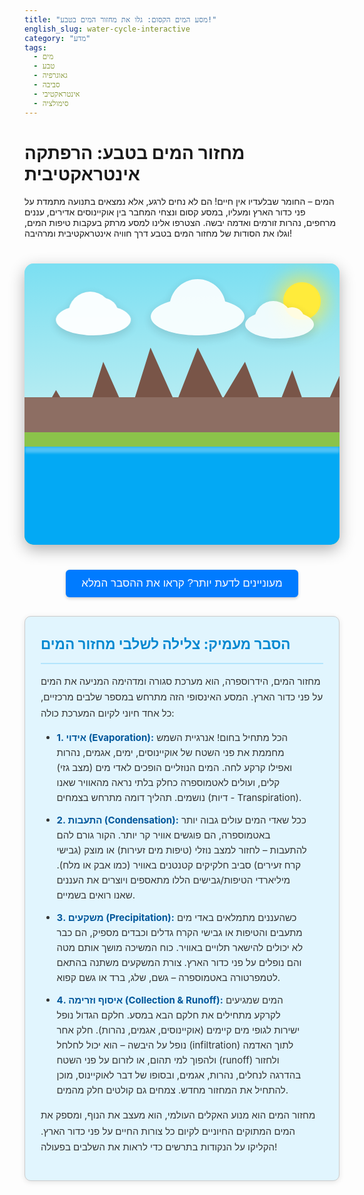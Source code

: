 ```yaml
---
title: "מסע המים הקסום: גלו את מחזור המים בטבע!"
english_slug: water-cycle-interactive
category: "מדע"
tags:
  - מים
  - טבע
  - גאוגרפיה
  - סביבה
  - אינטראקטיבי
  - סימולציה
---
```

# מחזור המים בטבע: הרפתקה אינטראקטיבית

המים – החומר שבלעדיו אין חיים! הם לא נחים לרגע, אלא נמצאים בתנועה מתמדת על פני כדור הארץ ומעליו, במסע קסום ונצחי המחבר בין אוקיינוסים אדירים, עננים מרחפים, נהרות זורמים ואדמה יבשה. הצטרפו אלינו למסע מרתק בעקבות טיפות המים, וגלו את הסודות של מחזור המים בטבע דרך חוויה אינטראקטיבית ומרהיבה!

<div id="water-cycle-diagram">
    <div id="sky"></div>
    <div id="sun"></div>
    <div id="clouds-container">
        <div class="cloud cloud-1"></div>
        <div class="cloud cloud-2"></div>
        <div class="cloud cloud-3"></div>
    </div>
     <div id="mountains"></div>
    <div id="land"></div>
    <div id="water">
        <div class="water-surface"></div>
    </div>


    <!-- Interactive Points -->
    <!-- Added numbers for clearer sequencing hint -->
    <div id="point-evaporation" class="interactive-point" data-stage="evaporation">1</div>
    <div id="point-condensation" class="interactive-point" data-stage="condensation">2</div>
    <div id="point-precipitation" class="interactive-point" data-stage="precipitation">3</div>
    <div id="point-collection" class="interactive-point" data-stage="collection">4</div>

    <div id="stage-label">
        <div class="label-text"></div>
        <div class="label-description"></div>
        <div class="label-arrow"></div>
    </div>

    <!-- Animation Layers -->
    <div id="evaporation-anim-layer" class="anim-layer"></div>
    <div id="precipitation-anim-layer" class="anim-layer"></div>
    <div id="runoff-anim-layer" class="anim-layer"></div>
</div>

<button id="show-explanation-button">מעוניינים לדעת יותר? קראו את ההסבר המלא</button>

<div id="explanation">
    <h2>הסבר מעמיק: צלילה לשלבי מחזור המים</h2>
    <p>מחזור המים, הידרוספרה, הוא מערכת סגורה ומדהימה המניעה את המים על פני כדור הארץ. המסע האינסופי הזה מתרחש במספר שלבים מרכזיים, כל אחד חיוני לקיום המערכת כולה:</p>
    <ul>
        <li><strong>1. אידוי (Evaporation):</strong> הכל מתחיל בחום! אנרגיית השמש מחממת את פני השטח של אוקיינוסים, ימים, אגמים, נהרות ואפילו קרקע לחה. המים הנוזליים הופכים לאדי מים (מצב גזי) קלים, ועולים לאטמוספרה כחלק בלתי נראה מהאוויר שאנו נושמים. תהליך דומה מתרחש בצמחים (דיות - Transpiration).</li>
        <li><strong>2. התעבות (Condensation):</strong> ככל שאדי המים עולים גבוה יותר באטמוספרה, הם פוגשים אוויר קר יותר. הקור גורם להם להתעבות – לחזור למצב נוזלי (טיפות מים זעירות) או מוצק (גבישי קרח זעירים) סביב חלקיקים קטנטנים באוויר (כמו אבק או מלח). מיליארדי הטיפות/גבישים הללו מתאספים ויוצרים את העננים שאנו רואים בשמיים.</li>
        <li><strong>3. משקעים (Precipitation):</strong> כשהעננים מתמלאים באדי מים מתעבים והטיפות או גבישי הקרח גדלים וכבדים מספיק, הם כבר לא יכולים להישאר תלויים באוויר. כוח המשיכה מושך אותם מטה והם נופלים על פני כדור הארץ. צורת המשקעים משתנה בהתאם לטמפרטורה באטמוספרה – גשם, שלג, ברד או גשם קפוא.</li>
        <li><strong>4. איסוף וזרימה (Collection & Runoff):</strong> המים שמגיעים לקרקע מתחילים את חלקם הבא במסע. חלקם הגדול נופל ישירות לגופי מים קיימים (אוקיינוסים, אגמים, נהרות). חלק אחר נופל על היבשה – הוא יכול לחלחל (infiltration) לתוך האדמה ולהפוך למי תהום, או לזרום על פני השטח (runoff) ולחזור בהדרגה לנחלים, נהרות, אגמים, ובסופו של דבר לאוקיינוס, מוכן להתחיל את המחזור מחדש. צמחים גם קולטים חלק מהמים.</li>
    </ul>
    <p>מחזור המים הוא מנוע האקלים העולמי, הוא מעצב את הנוף, ומספק את המים המתוקים החיוניים לקיום כל צורות החיים על פני כדור הארץ. הקליקו על הנקודות בתרשים כדי לראות את השלבים בפעולה!</p>
</div>

<style>
    /* Global Styles & Container */
    #water-cycle-diagram {
        position: relative;
        width: 100%;
        max-width: 750px; /* Slightly wider */
        height: 450px; /* Slightly taller */
        margin: 40px auto;
        overflow: hidden;
        border-radius: 15px; /* More rounded corners */
        box-shadow: 0 8px 25px rgba(0, 0, 0, 0.3); /* Stronger shadow */
        background: linear-gradient(to bottom, #7BDFF2 0%, #B2EBF2 70%, #E0FFFF 100%); /* Lighter, more vibrant sky */
        direction: ltr; /* Ensure points are positioned correctly regardless of page RTL */
        font-family: 'Arial', sans-serif; /* More refined font */
    }

    /* Background Elements - Layers */
    #sky {
        position: absolute;
        top: 0;
        left: 0;
        width: 100%;
        height: 65%; /* Sky takes more space */
        background: linear-gradient(to bottom, #7BDFF2 0%, #B2EBF2 70%, #E0FFFF 100%);
        z-index: 0;
    }

    #sun {
        position: absolute;
        top: 30px;
        right: 30px;
        width: 60px; /* Bigger sun */
        height: 60px;
        background-color: #FFEB3B; /* Brighter yellow */
        border-radius: 50%;
        box-shadow: 0 0 30px 10px rgba(255, 235, 59, 0.7); /* Stronger glow */
        z-index: 1;
        animation: pulseGlow 3s infinite alternate ease-in-out; /* Subtle pulse animation */
    }

    @keyframes pulseGlow {
        0% { box-shadow: 0 0 30px 10px rgba(255, 235, 59, 0.7); }
        100% { box-shadow: 0 0 40px 15px rgba(255, 235, 59, 0.9); }
    }

    #mountains {
        position: absolute;
        bottom: 35%; /* Adjust based on new sky/land height */
        left: 0;
        width: 100%;
        height: 35%; /* Taller mountains */
        background: url('data:image/svg+xml;utf8,<svg xmlns="http://www.w3.org/2000/svg" viewBox="0 0 1000 350" preserveAspectRatio="none"><path fill="%23795548" d="M0 350 L100 150 L180 300 L250 50 L330 250 L400 0 L480 200 L550 0 L630 180 L700 50 L780 280 L850 80 L920 300 L1000 100 V350 Z" /></svg>') repeat-x bottom;
        background-size: auto 100%;
        z-index: 2;
    }
     #mountains::before { /* Darker base */
        content: '';
        position: absolute;
        bottom: 0;
        left: 0;
        width: 100%;
        height: 50%; /* Covers bottom half of mountains */
        background-color: #8D6E63; /* Slightly darker brown */
        z-index: -1; /* Behind the SVG mountains */
     }


    #land {
        position: absolute;
        bottom: 0;
        left: 0;
        width: 100%;
        height: 40%; /* Land meets water */
        background-color: #8BC34A; /* Brighter green */
        z-index: 3;
    }
     /* Removed linear gradient transition, water/land edge is sharper */


    #water {
        position: absolute;
        bottom: 0;
        left: 0;
        width: 100%;
        height: 35%; /* Base water level */
        background-color: #03A9F4; /* Vibrant blue */
        z-index: 4;
        overflow: hidden; /* Contain ripples */
    }
    .water-surface {
        position: absolute;
        top: 0;
        left: 0;
        width: 100%;
        height: 10px; /* Thin layer for ripples */
        background: rgba(255, 255, 255, 0.3);
        filter: blur(2px);
        animation: waterRipple 5s linear infinite;
        z-index: 5; /* Above main water color */
    }
    @keyframes waterRipple {
        0% { transform: translateX(0) scaleY(1); }
        50% { transform: translateX(20px) scaleY(1.1); }
        100% { transform: translateX(0) scaleY(1); }
    }


    #clouds-container { /* Renamed for clarity */
        position: absolute;
        top: 10%;
        left: 0;
        width: 100%;
        height: 25%; /* Slightly taller cloud area */
        z-index: 5;
        pointer-events: none; /* Don't block clicks on points */
    }

    .cloud {
        position: absolute;
        background: #ffffff;
        border-radius: 50%;
        filter: drop-shadow(0 5px 8px rgba(0, 0, 0, 0.15));
        animation: moveClouds 25s linear infinite alternate; /* Slower, smoother movement */
        opacity: 0.9;
    }
    .cloud::before, .cloud::after {
        content: '';
        position: absolute;
        background: #ffffff;
        border-radius: 50%;
    }

    .cloud-1 {
        width: 120px; height: 50px; left: 10%; top: 20px; animation-duration: 28s; opacity: 0.95;
    }
    .cloud-1::before { width: 70px; height: 70px; top: -20px; left: 20px; }
    .cloud-1::after { width: 50px; height: 50px; top: -10px; right: 20px; }

    .cloud-2 {
        width: 150px; height: 60px; left: 40%; top: 10px; animation-duration: 25s; animation-delay: 5s;
    }
     .cloud-2::before { width: 90px; height: 90px; top: -30px; left: 30px; }
    .cloud-2::after { width: 60px; height: 60px; top: -15px; right: 30px; }


    .cloud-3 {
        width: 110px; height: 45px; left: 70%; top: 30px; animation-duration: 30s; animation-delay: 10s; opacity: 0.85;
    }
     .cloud-3::before { width: 60px; height: 60px; top: -15px; left: 15px; }
    .cloud-3::after { width: 40px; height: 40px; top: -5px; right: 15px; }


    @keyframes moveClouds {
        0% { transform: translateX(0); }
        100% { transform: translateX(80px); } /* Move further */
    }

    /* Interactive Points - Enhanced Styling */
    .interactive-point {
        position: absolute;
        width: 35px; /* Bigger points */
        height: 35px;
        background-color: rgba(255, 255, 255, 0.9); /* More opaque */
        border-radius: 50%;
        cursor: pointer;
        z-index: 10;
        display: flex;
        justify-content: center;
        align-items: center;
        font-size: 18px; /* Bigger number */
        font-weight: bold;
        color: #333;
        border: 3px solid rgba(0, 0, 0, 0.2); /* Thicker border */
        transition: transform 0.3s ease, background-color 0.3s ease, border-color 0.3s ease;
        box-shadow: 0 4px 10px rgba(0,0,0,0.3); /* Stronger shadow */
    }

    .interactive-point:hover {
        transform: scale(1.3); /* More pronounced hover effect */
        background-color: #ffffff;
        border-color: #007bff; /* Highlight color */
    }

    /* Add a subtle pulse animation to points when a stage is active */
    .interactive-point.active {
        animation: pulsePoint 1.5s infinite ease-in-out;
    }

    @keyframes pulsePoint {
        0% { box-shadow: 0 0 10px rgba(0, 123, 255, 0.6), 0 4px 10px rgba(0,0,0,0.3); }
        50% { box-shadow: 0 0 20px rgba(0, 123, 255, 0.9), 0 4px 10px rgba(0,0,0,0.3); }
        100% { box-shadow: 0 0 10px rgba(0, 123, 255, 0.6), 0 4px 10px rgba(0,0,0,0.3); }
    }


    /* Positioning points (relative to diagram container) */
    #point-evaporation { bottom: 28%; left: 15%; } /* Over water, slightly higher */
    #point-condensation { top: 20%; left: 40%; } /* Near clouds, higher */
    #point-precipitation { top: 38%; left: 60%; } /* Under clouds, lower */
    #point-collection { bottom: 18%; right: 15%; } /* On land/near water, adjusted */


    /* Stage Label - Enhanced Styling */
    #stage-label {
        position: absolute;
        background-color: rgba(0, 0, 0, 0.85); /* Darker, more opaque */
        color: white;
        padding: 12px 18px; /* More padding */
        border-radius: 8px; /* More rounded */
        font-size: 15px; /* Slightly larger font */
        line-height: 1.5;
        text-align: center;
        white-space: normal; /* Allow wrapping */
        max-width: 200px; /* Limit width */
        pointer-events: none;
        opacity: 0;
        transition: opacity 0.4s ease; /* Slower fade */
        transform: translate(-50%, -10px); /* Position above point, slight offset */
        transform-origin: bottom center; /* For potential scaling/animation */
        z-index: 15;
        box-shadow: 0 4px 15px rgba(0,0,0,0.4);
    }
     #stage-label.visible { opacity: 1; }

     /* Arrow pointer */
    .label-arrow {
        position: absolute;
        bottom: -10px; /* Position below the label box */
        left: 50%;
        transform: translateX(-50%);
        width: 0;
        height: 0;
        border-left: 10px solid transparent;
        border-right: 10px solid transparent;
        border-top: 10px solid rgba(0, 0, 0, 0.85); /* Match label background */
    }

     .label-text {
        font-weight: bold;
        margin-bottom: 5px;
         font-size: 16px;
     }
     .label-description {
        font-size: 13px;
     }


    /* Animation Layers */
    .anim-layer {
        position: absolute;
        top: 0;
        left: 0;
        width: 100%;
        height: 100%;
        z-index: 8; /* Below points, above diagram elements */
        pointer-events: none; /* Don't block clicks */
    }

    /* Animation Styles - Enhanced Particles */
    /* Evaporation particles: Water droplets turning to vapor, rising */
    @keyframes evaporateAnim {
        0% { transform: translate(0, 0) scale(1); opacity: 1; background-color: rgba(255, 255, 255, 0.8); }
        50% { background-color: rgba(255, 255, 255, 0.6); }
        100% { transform: translate(var(--travelX), var(--travelY)) scale(0.5); opacity: 0; background-color: rgba(255, 255, 255, 0.3); }
    }
    .evaporation-particle {
        position: absolute;
        width: 6px; /* Bigger particle */
        height: 6px;
        background-color: rgba(255, 255, 255, 0.8);
        border-radius: 50%;
        animation: evaporateAnim var(--duration) ease-out forwards;
    }

     /* Precipitation particles: Rain drops falling */
     @keyframes rainAnim {
        0% { transform: translate(0, 0) scaleY(1); opacity: 1; }
        100% { transform: translate(var(--travelX), var(--travelY)) scaleY(0.5); opacity: 0; }
    }
    .precipitation-drop {
        position: absolute;
        width: 3px; /* Wider drop */
        height: 12px; /* Longer drop */
        background-color: rgba(3, 169, 244, 0.8); /* Match water blue */
        border-radius: 3px;
        animation: rainAnim var(--duration) linear forwards; /* Linear movement for rain */
        transform-origin: top center;
    }

    /* Runoff particles: Water flowing over land */
    @keyframes runoffAnim {
        0% { transform: translate(0, 0) scaleX(1); opacity: 1; }
        100% { transform: translate(var(--travelX), var(--travelY)) scaleX(0.5); opacity: 0; }
    }
     .runoff-flow {
        position: absolute;
        width: 15px; /* Wider flow segment */
        height: 6px; /* Taller flow segment */
        background-color: rgba(3, 169, 244, 0.7); /* Match water blue, slightly transparent */
        border-radius: 4px;
        animation: runoffAnim var(--duration) ease-in forwards; /* Accelerate slightly */
     }


    /* Explanation Section */
    #show-explanation-button {
        display: block;
        margin: 30px auto; /* More space */
        padding: 12px 25px; /* More padding */
        font-size: 17px; /* Larger font */
        cursor: pointer;
        border: none;
        border-radius: 6px; /* More rounded */
        background-color: #007bff; /* Primary blue */
        color: white;
        transition: background-color 0.3s ease, transform 0.1s ease;
        box-shadow: 0 2px 5px rgba(0,0,0,0.2);
    }

    #show-explanation-button:hover {
        background-color: #0056b3; /* Darker blue on hover */
    }
     #show-explanation-button:active {
        transform: scale(0.98); /* Press effect */
     }

    #explanation {
        margin-top: 25px; /* More space */
        padding: 25px; /* More padding */
        border: 1px solid #ccc; /* Lighter border */
        border-radius: 10px; /* More rounded */
        background-color: #e1f5fe; /* Light blue background */
        color: #333;
        font-size: 15px;
        line-height: 1.7; /* Improved readability */
        box-shadow: 0 2px 8px rgba(0,0,0,0.1);
    }

    #explanation h2 {
        margin-top: 0;
        color: #0288D1; /* Darker blue heading */
        border-bottom: 2px solid #B3E5FC; /* Underline */
        padding-bottom: 10px;
        margin-bottom: 15px;
    }
    #explanation ul {
        padding-right: 25px; /* Adjust for Hebrew list style */
        margin-bottom: 15px;
    }
    #explanation li {
        margin-bottom: 12px; /* More space between list items */
        line-height: 1.6;
    }
     #explanation strong {
        color: #01579B; /* Darkest blue for stage names */
     }

</style>

<script>
    document.addEventListener('DOMContentLoaded', () => {
        const points = document.querySelectorAll('.interactive-point');
        const stageLabel = document.getElementById('stage-label');
        const labelText = stageLabel.querySelector('.label-text');
        const labelDescription = stageLabel.querySelector('.label-description');
        const explanationButton = document.getElementById('show-explanation-button');
        const explanationDiv = document.getElementById('explanation');

        const evaporationAnimLayer = document.getElementById('evaporation-anim-layer');
        const precipitationAnimLayer = document.getElementById('precipitation-anim-layer');
        const runoffAnimLayer = document.getElementById('runoff-anim-layer');

        // Get diagram bounds for animation positioning
        const diagram = document.getElementById('water-cycle-diagram');
        let diagramRect = diagram.getBoundingClientRect();

        // Update diagram bounds on window resize
        window.addEventListener('resize', () => {
            diagramRect = diagram.getBoundingClientRect();
        });


        const stageNames = {
            evaporation: 'אידוי',
            condensation: 'התעבות',
            precipitation: 'משקעים',
            collection: 'איסוף וזרימה'
        };

        const stageDescriptions = {
            evaporation: 'השמש מחממת מים והם הופכים לאדי מים בלתי נראים שעולים לאטמוספרה.',
            condensation: 'אדי המים הקרים מתעבים לטיפות זעירות שיוצרות עננים.',
            precipitation: 'כשהעננים כבדים, מים נופלים בחזרה לאדמה כגשם, שלג או ברד.',
            collection: 'המים שנאספים זורמים על פני השטח או מחלחלים לקרקע, וחוזרים לגופי מים גדולים.'
        };

        function showLabel(element, name, description) {
            const rect = element.getBoundingClientRect();
            const diagramRect = diagram.getBoundingClientRect();

            // Position relative to the diagram container
            const pointCenterX = rect.left - diagramRect.left + rect.width / 2;
            const pointTop = rect.top - diagramRect.top;

            labelText.textContent = name;
            labelDescription.textContent = description;

            stageLabel.style.left = pointCenterX + 'px';
            stageLabel.style.top = pointTop + 'px';
            stageLabel.classList.add('visible'); // Use class for opacity transition

            // Calculate translation after content is set for accurate centering
             // Using setTimeout with 0 allows the DOM to update first
             setTimeout(() => {
                // Adjust top position based on label height to place it nicely above the point
                 const labelHeight = stageLabel.offsetHeight;
                 stageLabel.style.transform = `translate(-50%, -${labelHeight + 10}px)`; // 10px padding above point
                 // Adjust arrow position if needed (arrow is relative to label's bottom)
             }, 0);


            // Hide label after a few seconds or on next click
            // It will be hidden by clearLabel
        }

        function clearLabel() {
            stageLabel.classList.remove('visible');
            // Clear content after fade out
             setTimeout(() => {
                 labelText.textContent = '';
                 labelDescription.textContent = '';
             }, 400); // Match CSS transition duration
        }

        function clearAnimations() {
            evaporationAnimLayer.innerHTML = '';
            precipitationAnimLayer.innerHTML = '';
            runoffAnimLayer.innerHTML = '';
             // Remove active class from all points
             points.forEach(p => p.classList.remove('active'));
        }

        function triggerAnimation(stage, startElement) {
             clearAnimations(); // Clear previous animations

            // Add active class to the current point
            startElement.classList.add('active');

            const startRect = startElement.getBoundingClientRect();
            const startX = (startRect.left - diagramRect.left) + startRect.width / 2;
            const startY = (startRect.top - diagramRect.top) + startRect.height / 2;

            switch (stage) {
                case 'evaporation':
                    // Animate particles rising from the water point towards clouds
                    const cloudHeight = diagramRect.height * 0.2; // Approximate cloud height
                    const waterTop = diagramRect.height * (1 - 0.35); // Approximate water top edge

                    for (let i = 0; i < 30; i++) { // More particles
                        const particle = document.createElement('div');
                        particle.classList.add('evaporation-particle');

                        // Start particle near the water point, with random spread
                        const startX = (document.getElementById('point-evaporation').getBoundingClientRect().left - diagramRect.left) + (Math.random() - 0.5) * 30; // Spread around evaporation point
                        const startY = waterTop + (Math.random() * 20); // Start slightly above or at water top

                        // Target the general cloud area
                        const targetX = (diagramRect.width * (0.3 + Math.random() * 0.4)); // Random X across cloud area
                        const targetY = diagramRect.height * (0.1 + Math.random() * 0.15); // Random Y within cloud height area

                        particle.style.left = startX + 'px';
                        particle.style.top = startY + 'px';
                        particle.style.setProperty('--travelX', (targetX - startX) + 'px');
                        particle.style.setProperty('--travelY', (targetY - startY) + 'px');


                        particle.style.animationDuration = (3 + Math.random() * 1.5) + 's'; // Longer duration
                        particle.style.animationDelay = (Math.random() * 1.5) + 's';
                        evaporationAnimLayer.appendChild(particle);

                        // Remove particle after animation finishes
                        particle.addEventListener('animationend', () => {
                            particle.remove();
                        });
                    }
                    break;

                case 'condensation':
                    // No particle animation representing condensation itself in this setup.
                    // The clouds are the visual representation.
                    // Maybe add a subtle pulse or shake to the clouds?
                    // Let's just rely on the label and the static cloud visuals for now.
                     console.log('Condensation triggered - clouds are forming!'); // Placeholder
                    break;

                case 'precipitation':
                     // Animate drops falling from the general cloud area towards land/water
                    const cloudBottom = diagramRect.height * 0.35; // Approximate cloud bottom edge
                    const groundTop = diagramRect.height * 0.6; // Approximate land/water top edge

                    for (let i = 0; i < 50; i++) { // Many drops
                        const drop = document.createElement('div');
                        drop.classList.add('precipitation-drop');

                        // Start drop from random point across cloud width/bottom area
                        const startX = (diagramRect.width * (0.2 + Math.random() * 0.6)); // Spread across diagram width
                        const startY = diagramRect.height * (0.2 + Math.random() * 0.15); // Start within cloud vertical range

                         // Target random point on the lower part of the diagram
                        const targetX = startX + (Math.random() - 0.5) * 50; // Slight horizontal drift
                        const targetY = diagramRect.height * (0.8 + Math.random() * 0.15); // Target land/water area

                        drop.style.left = startX + 'px';
                        drop.style.top = startY + 'px';
                        drop.style.setProperty('--travelX', (targetX - startX) + 'px');
                        drop.style.setProperty('--travelY', (targetY - startY) + 'px');


                        drop.style.animationDuration = (1 + Math.random() * 1) + 's'; // Varied speed
                        drop.style.animationDelay = (Math.random() * 1) + 's'; // Staggered start
                        precipitationAnimLayer.appendChild(drop);

                         // Remove drop after animation finishes
                        drop.addEventListener('animationend', () => {
                            drop.remove();
                        });
                    }
                    break;

                 case 'collection':
                     // Animate flow from the collection point towards water
                    const collectionPoint = document.getElementById('point-collection');
                    const waterElement = document.getElementById('water');
                    const waterRect = waterElement.getBoundingClientRect();
                    const waterLeft = waterRect.left - diagramRect.left;
                    const waterTop = waterRect.top - diagramRect.top;

                    for (let i = 0; i < 25; i++) { // More flow particles
                        const flow = document.createElement('div');
                        flow.classList.add('runoff-flow');

                        // Start flow near the collection point, with some spread
                        const startX = startX + (Math.random() - 0.5) * 20;
                        const startY = startY + (Math.random() - 0.5) * 20;

                        // Target a point within the water body
                        const targetX = waterLeft + (Math.random() * waterRect.width * 0.8); // Target anywhere in the water width
                        const targetY = waterTop + (Math.random() * waterRect.height * 0.8); // Target anywhere in the water height

                        flow.style.left = startX + 'px';
                        flow.style.top = startY + 'px';
                         flow.style.setProperty('--travelX', (targetX - startX) + 'px');
                        flow.style.setProperty('--travelY', (targetY - startY) + 'px');


                         flow.style.animationDuration = (2 + Math.random() * 1) + 's';
                        flow.style.animationDelay = (Math.random() * 0.8) + 's';
                        runoffAnimLayer.appendChild(flow);

                        // Remove flow after animation finishes
                        flow.addEventListener('animationend', () => {
                            flow.remove();
                        });
                    }
                    break;
            }
        }

        points.forEach(point => {
            point.addEventListener('click', function() {
                const stage = this.dataset.stage;
                // Hide explanation if visible? Or let it stay? Let's let it stay.
                clearLabel(); // Clear previous label instantly
                showLabel(this, stageNames[stage], stageDescriptions[stage]);
                triggerAnimation(stage, this); // Pass the clicked element
            });
        });

        explanationButton.addEventListener('click', () => {
            const isHidden = explanationDiv.style.display === 'none' || explanationDiv.style.display === '';
            explanationDiv.style.display = isHidden ? 'block' : 'none';
            explanationButton.textContent = isHidden ? 'הסתר הסבר מעמיק' : 'מעוניינים לדעת יותר? קראו את ההסבר המלא';
        });

        // Ensure explanation is hidden on load
        explanationDiv.style.display = 'none';
    });
</script>